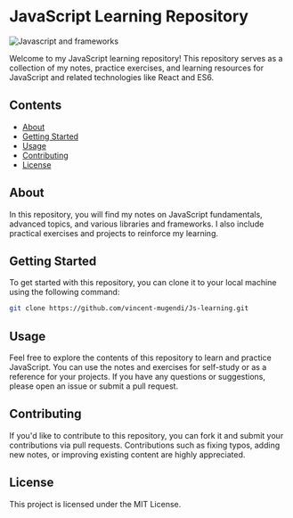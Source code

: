 # JavaScript Learning Repository
![Javascript and frameworks](https://logixbuilt.com/wp-content/uploads/2023/05/feature.png)

Welcome to my JavaScript learning repository! This repository serves as a collection of my notes, practice exercises, and learning resources for JavaScript and related technologies like React and ES6.

## Contents

- [About](#about)
- [Getting Started](#getting-started)
- [Usage](#usage)
- [Contributing](#contributing)
- [License](#license)

<a id="about"></a>

## About

In this repository, you will find my notes on JavaScript fundamentals, advanced topics, and various libraries and frameworks. I also include practical exercises and projects to reinforce my learning.

<a id="getting-started"></a>

## Getting Started 

To get started with this repository, you can clone it to your local machine using the following command:

```bash
git clone https://github.com/vincent-mugendi/Js-learning.git
```

<a id="usage"></a>

## Usage

Feel free to explore the contents of this repository to learn and practice JavaScript. You can use the notes and exercises for self-study or as a reference for your projects. If you have any questions or suggestions, please open an issue or submit a pull request.

<a id="contributing"></a>

## Contributing

If you'd like to contribute to this repository, you can fork it and submit your contributions via pull requests. Contributions such as fixing typos, adding new notes, or improving existing content are highly appreciated.

<a id="License"></a>

## License 

This project is licensed under the MIT License.
